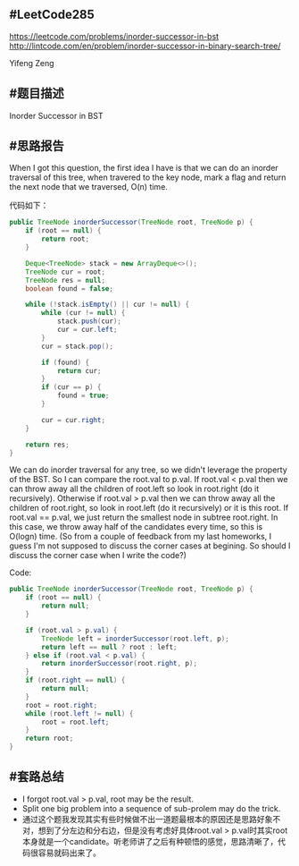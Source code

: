 #**LeetCode285**
---
https://leetcode.com/problems/inorder-successor-in-bst
http://lintcode.com/en/problem/inorder-successor-in-binary-search-tree/

Yifeng Zeng

#题目描述
---
Inorder Successor in BST

#思路报告
---

When I got this question, the first idea I have is that we can do an inorder traversal of this tree, when travered to the key node, mark a flag and return the next node that we traversed, O(n) time.

代码如下：
```java
public TreeNode inorderSuccessor(TreeNode root, TreeNode p) {
    if (root == null) {
        return root;
    }

    Deque<TreeNode> stack = new ArrayDeque<>();
    TreeNode cur = root;
    TreeNode res = null;
    boolean found = false;

    while (!stack.isEmpty() || cur != null) {
        while (cur != null) {
            stack.push(cur);
            cur = cur.left;
        }
        cur = stack.pop();

        if (found) {
            return cur;
        }
        if (cur == p) {
            found = true;
        }

        cur = cur.right;
    }

    return res;
}
```

We can do inorder traversal for any tree, so we didn't leverage the property of the BST. So I can compare the root.val to p.val. If root.val < p.val then we can throw away all the children of root.left so look in root.right (do it recursively). Otherwise if root.val > p.val then we can throw away all the children of root.right, so look in root.left (do it recursively) or it is this root. If root.val == p.val, we just return the smallest node in subtree root.right. In this case, we throw away half of the candidates every time, so this is O(logn) time.
(So from a couple of feedback from my last homeworks, I guess I'm not supposed to discuss the corner cases at begining. So should I discuss the corner case when I write the code?)

Code:
```java
public TreeNode inorderSuccessor(TreeNode root, TreeNode p) {
    if (root == null) {
        return null;
    }

    if (root.val > p.val) {
        TreeNode left = inorderSuccessor(root.left, p);
        return left == null ? root : left;
    } else if (root.val < p.val) {
        return inorderSuccessor(root.right, p);
    }
    if (root.right == null) {
        return null;
    }
    root = root.right;
    while (root.left != null) {
        root = root.left;
    }
    return root;
}
```

#套路总结
---
- I forgot root.val > p.val, root may be the result.
- Split one big problem into a sequence of sub-prolem may do the trick.
- 通过这个题我发现其实有些时候做不出一道题最根本的原因还是思路好象不对，想到了分左边和分右边，但是没有考虑好具体root.val > p.val时其实root本身就是一个candidate。听老师讲了之后有种顿悟的感觉，思路清晰了，代码很容易就码出来了。

